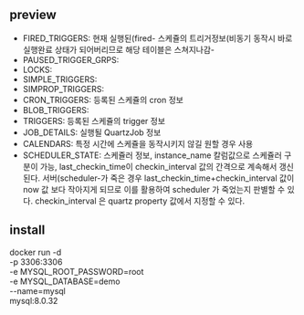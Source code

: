 ## preview 

- FIRED_TRIGGERS: 현재 실행된(fired- 스케쥴의 트리거정보(비동기 동작시 바로 실행완료 상태가 되어버리므로 해당 테이블은 스쳐지나감-
- PAUSED_TRIGGER_GRPS: 
- LOCKS: 
- SIMPLE_TRIGGERS: 
- SIMPROP_TRIGGERS: 
- CRON_TRIGGERS: 등록된 스케쥴의 cron 정보
- BLOB_TRIGGERS: 
- TRIGGERS: 등록된 스케쥴의 trigger 정보
- JOB_DETAILS: 실행될 QuartzJob 정보
- CALENDARS: 특정 시간에 스케쥴을 동작시키지 않길 원할 경우 사용
- SCHEDULER_STATE: 스케쥴러 정보, instance_name 칼럼값으로 스케쥴러 구분이 가능, last_checkin_time이 checkin_interval 값의 간격으로 계속해서 갱신된다. 서버(scheduler-가 죽은 경우 last_checkin_time+checkin_interval 값이 now 값 보다 작아지게 되므로 이를 활용하여 scheduler 가 죽었는지 판별할 수 있다. checkin_interval 은 quartz property 값에서 지정할 수 있다.

## install

docker run -d \
-p 3306:3306 \
-e MYSQL_ROOT_PASSWORD=root \
-e MYSQL_DATABASE=demo \
--name=mysql \
mysql:8.0.32